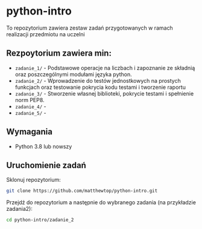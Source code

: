 # python-intro

To repozytorium zawiera zestaw zadań przygotowanych w ramach realizacji przedmiotu na uczelni

## Rezpoytorium zawiera min:

- `zadanie_1/` - Podstawowe operacje na liczbach i zapoznanie ze składnią oraz poszczególnymi modułami języka python.
- `zadanie_2/` - Wprowadzenie do testów jednostkowych na prostych funkcjach oraz testowanie pokrycia kodu testami i tworzenie raportu
- `zadanie_3/` - Stworzenie własnej biblioteki, pokrycie testami i spełnienie norm PEP8.
- `zadanie_4/` -
- `zadanie_5/` - 

## Wymagania

- Python 3.8 lub nowszy

## Uruchomienie zadań

Sklonuj repozytorium:

```bash
git clone https://github.com/matthewtop/python-intro.git
```

Przejdź do repozytorium a następnie do wybranego zadania (na przykładzie zadania2):

```bash
cd python-intro/zadanie_2

